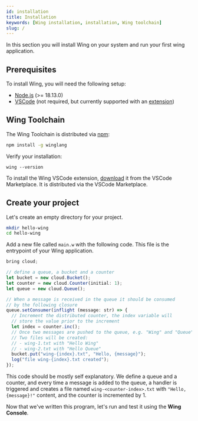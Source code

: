 ```yaml
---
id: installation
title: Installation
keywords: [Wing installation, installation, Wing toolchain]
slug: /
---
```


In this section you will install Wing on your system and run your first wing application.

## Prerequisites

To install Wing, you will need the following setup:

* [Node.js](https://nodejs.org/en/) (>= 18.13.0)
* [VSCode](https://code.visualstudio.com/) (not required, but currently supported with an [extension](#wing-vscode-extension))

## Wing Toolchain

The Wing Toolchain is distributed via [npm](https://www.npmjs.com/):

```sh
npm install -g winglang
```

Verify your installation:
```
wing --version
```

To install the Wing VSCode extension, [download](https://marketplace.visualstudio.com/items?itemName=Monada.vscode-wing) it from the VSCode Marketplace. It is distributed via the VSCode Marketplace.


## Create your project

Let's create an empty directory for your project.

```sh
mkdir hello-wing
cd hello-wing
```
Add a new file called `main.w` with the following code. This file is the
entrypoint of your Wing application.

```js
bring cloud;

// define a queue, a bucket and a counter
let bucket = new cloud.Bucket();
let counter = new cloud.Counter(initial: 1);
let queue = new cloud.Queue();

// When a message is received in the queue it should be consumed
// by the following closure
queue.setConsumer(inflight (message: str) => {
  // Increment the distributed counter, the index variable will 
  // store the value prior to the increment
  let index = counter.inc();
  // Once two messages are pushed to the queue, e.g. "Wing" and "Queue".
  // Two files will be created:
  // - wing-1.txt with "Hello Wing"
  // - wing-2.txt with "Hello Queue"
  bucket.put("wing-{index}.txt", "Hello, {message}");
  log("file wing-{index}.txt created");
});
```

This code should be mostly self explanatory. We define a queue and a counter, and every time a
message is added to the queue, a handler is triggered and creates a file named `wing-<counter-index>.txt` with `"Hello, {message}!"` content, and the counter is incremented by 1.

Now that we've written this program, let's run and test it using the **Wing Console**.
